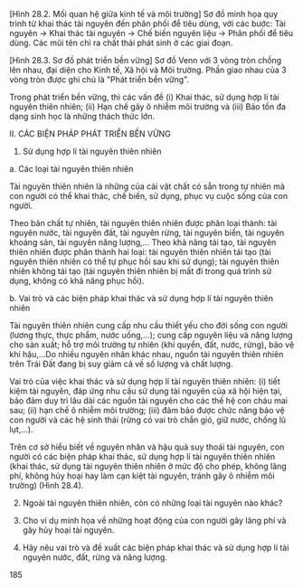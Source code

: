 [Hình 28.2. Mối quan hệ giữa kinh tế và môi trường]
Sơ đồ minh họa quy trình từ khai thác tài nguyên đến phân phối để tiêu dùng, với các bước: Tài nguyên → Khai thác tài nguyên → Chế biến nguyên liệu → Phân phối để tiêu dùng. Các mũi tên chỉ ra chất thải phát sinh ở các giai đoạn.

[Hình 28.3. Sơ đồ phát triển bền vững]
Sơ đồ Venn với 3 vòng tròn chồng lên nhau, đại diện cho Kinh tế, Xã hội và Môi trường. Phần giao nhau của 3 vòng tròn được ghi chú là "Phát triển bền vững".

Trong phát triển bền vững, thì các vấn đề (i) Khai thác, sử dụng hợp lí tài nguyên thiên nhiên; (ii) Hạn chế gây ô nhiễm môi trường và (iii) Bảo tồn đa dạng sinh học là những thách thức lớn.

II. CÁC BIỆN PHÁP PHÁT TRIỂN BỀN VỮNG

1. Sử dụng hợp lí tài nguyên thiên nhiên

a. Các loại tài nguyên thiên nhiên

Tài nguyên thiên nhiên là những của cải vật chất có sẵn trong tự nhiên mà con người có thể khai thác, chế biến, sử dụng, phục vụ cuộc sống của con người.

Theo bản chất tự nhiên, tài nguyên thiên nhiên được phân loại thành: tài nguyên nước, tài nguyên đất, tài nguyên rừng, tài nguyên biển, tài nguyên khoáng sản, tài nguyên năng lượng,... Theo khả năng tái tạo, tài nguyên thiên nhiên được phân thành hai loại: tài nguyên thiên nhiên tái tạo (tài nguyên thiên nhiên có thể tự phục hồi sau khi sử dụng); tài nguyên thiên nhiên không tái tạo (tài nguyên thiên nhiên bị mất đi trong quá trình sử dụng, không có khả năng phục hồi).

b. Vai trò và các biện pháp khai thác và sử dụng hợp lí tài nguyên thiên nhiên

Tài nguyên thiên nhiên cung cấp nhu cầu thiết yếu cho đời sống con người (lương thực, thực phẩm, nước uống,...); cung cấp nguyên liệu và năng lượng cho sản xuất; hỗ trợ môi trường tự nhiên (khí quyển, đất, nước, rừng), bảo vệ khí hậu,...Do nhiều nguyên nhân khác nhau, nguồn tài nguyên thiên nhiên trên Trái Đất đang bị suy giảm cả về số lượng và chất lượng.

Vai trò của việc khai thác và sử dụng hợp lí tài nguyên thiên nhiên: (i) tiết kiệm tài nguyên, đáp ứng nhu cầu sử dụng tài nguyên của xã hội hiện tại, bảo đảm duy trì lâu dài các nguồn tài nguyên cho các thế hệ con cháu mai sau; (ii) hạn chế ô nhiễm môi trường; (iii) đảm bảo được chức năng bảo vệ con người và các hệ sinh thái (rừng có vai trò chắn gió, giữ nước, chống lũ lụt,...).

Trên cơ sở hiểu biết về nguyên nhân và hậu quả suy thoái tài nguyên, con người có các biện pháp khai thác, sử dụng hợp lí tài nguyên thiên nhiên (khai thác, sử dụng tài nguyên thiên nhiên ở mức độ cho phép, không lãng phí, không hủy hoại hay làm cạn kiệt tài nguyên, tránh gây ô nhiễm môi trường) (Hình 28.4).

2. Ngoài tài nguyên thiên nhiên, còn có những loại tài nguyên nào khác?

3. Cho ví dụ minh họa về những hoạt động của con người gây lãng phí và gây hủy hoại tài nguyên.

4. Hãy nêu vai trò và đề xuất các biện pháp khai thác và sử dụng hợp lí tài nguyên nước, đất, rừng và năng lượng.

185